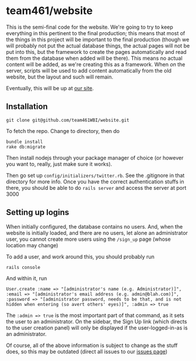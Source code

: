team461/website
===============

This is the semi-final code for the website.
We're going to try to keep everything in this pertinent to the final production;
this means that most of the things in this project will be important to the final
production (though we will probably not put the actual database things, the actual
pages will not be put into this, but the framework to create the pages automatically
and read them from the database when added will be there).
This means no actual content will be added, as we're creating this as a framework.
When _on_ the server, scripts will be used to add content automatically from the old website, but the layout and such will remain.

Eventually, this will be up at [our site](http://boilerinvasion.org).

Installation
------------

    git clone git@github.com/team461WBI/website.git

To fetch the repo. Change to directory, then do

    bundle install
    rake db:migrate

Then install nodejs through your package manager of choice (or however 
you want to, really, just make sure it works).

Then go set up `config/initializers/twitter.rb`.
See the .gitignore in that directory for more info.
Once you have the correct authentication stuffs in there,
you should be able to do `rails server` and access the server at port 3000

Setting up logins
-----------------

When initially configured, the database contains no users.
And, when the website is initially loaded, and there are no users,
let alone an administrator user, you cannot create more users using
the `/sign_up` page (whose location may change)

To add a user, and work around this, you should probably run

    rails console

And within it, run

    User.create :name => "[administrator's name (e.g. Administrator)]", :email => "[administrator's email address (e.g. admin@blah.com)]", :password => "[administrator password, needs to be that, and is not hidden when entering (so avert others' eyes)]", :admin => true

The `:admin => true` is the most important part of that command,
as it sets the user to an administrator.
On the sidebar, the Sign Up link (which directs to the user creation
panel) will only be displayed if the user-logged-in-as is an administrator.

Of course, all of the above information is subject to change as the stuff
does, so this may be outdated (direct all issues to our [issues page](https://github.com/team461WBI/website/issues))
